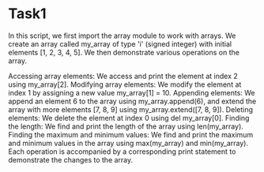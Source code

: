 # Task1
In this script, we first import the array module to work with arrays. We create an array called my_array of type 'i' (signed integer) with initial elements [1, 2, 3, 4, 5]. We then demonstrate various operations on the array.

Accessing array elements: We access and print the element at index 2 using my_array[2].
Modifying array elements: We modify the element at index 1 by assigning a new value my_array[1] = 10.
Appending elements: We append an element 6 to the array using my_array.append(6), and extend the array with more elements [7, 8, 9] using my_array.extend([7, 8, 9]).
Deleting elements: We delete the element at index 0 using del my_array[0].
Finding the length: We find and print the length of the array using len(my_array).
Finding the maximum and minimum values: We find and print the maximum and minimum values in the array using max(my_array) and min(my_array).
Each operation is accompanied by a corresponding print statement to demonstrate the changes to the array.
